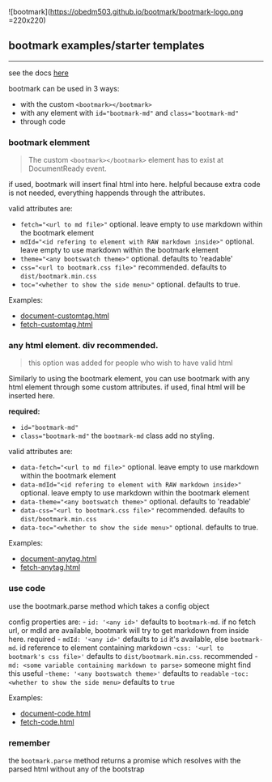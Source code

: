 ![bootmark](https://obedm503.github.io/bootmark/bootmark-logo.png =220x220)

## bootmark examples/starter templates

----

see the docs [here](https://obedm503.github.io/bootmark/docs/index.html)

bootmark can be used in 3 ways:
- with the custom ``<bootmark></bootmark>``
- with any element with ``id="bootmark-md"`` and ``class="bootmark-md"``
- through code

### bootmark elemment

>The custom ``<bootmark></bootmark>`` element has to exist at DocumentReady event.

if used, bootmark will insert final html into here. helpful because extra code is not needed, everything happends through the attributes.

valid attributes are:
- ``fetch="<url to md file>"`` optional. leave empty to use markdown within the bootmark element
- ``mdId="<id refering to element with RAW markdown inside>"`` optional. leave empty to use markdown within the bootmark element
- ``theme="<any bootswatch theme>"`` optional. defaults to 'readable'
- ``css="<url to bootmark.css file>"`` recommended. defaults to ``dist/bootmark.min.css``
- ``toc="<whether to show the side menu>"`` optional. defaults to true.

Examples:
- [document-customtag.html](https://obedm503.github.io/bootmark/examples/document-customtag.html)
- [fetch-customtag.html](https://obedm503.github.io/bootmark/examples/fetch-customtag.html)

### any html element. div recommended.

> this option was added for people who wish to have valid html

Similarly to using the bootmark element, you can use bootmark with any html element through some custom attributes. if used, final html will be inserted here.

**required:**
- ``id="bootmark-md"``
- ``class="bootmark-md"`` the ``bootmark-md`` class add no styling.

valid attributes are:
- ``data-fetch="<url to md file>"`` optional. leave empty to use markdown within the bootmark element
- ``data-mdId="<id refering to element with RAW markdown inside>"`` optional. leave empty to use markdown within the bootmark element
- ``data-theme="<any bootswatch theme>"`` optional. defaults to 'readable'
- ``data-css="<url to bootmark.css file>"`` recommended. defaults to ``dist/bootmark.min.css``
- ``data-toc="<whether to show the side menu>"`` optional. defaults to true.

Examples:
- [document-anytag.html](https://obedm503.github.io/bootmark/examples/document-anytag.html)
- [fetch-anytag.html](https://obedm503.github.io/bootmark/examples/fetch-anytag.html)

### use code

use the bootmark.parse method which takes a config object

config properties are:
	- ``id: '<any id>'`` defaults to ``bootmark-md``. if no fetch url, or mdId are available, bootmark will try to get markdown from inside here. required
	- ``mdId: '<any id>'`` defaults to ``id`` it's available, else ``bootmark-md``. id reference to element containing markdown
	-``css: '<url to bootmark's css file>'`` defaults to ``dist/bootmark.min.css``. recommended
	-``md: <some variable containing markdown to parse>`` someone might find this useful
	-``theme: '<any bootswatch theme>'`` defaults to ``readable``
	-``toc: <whether to show the side menu>`` defaults to ``true``

Examples:
- [document-code.html](https://obedm503.github.io/bootmark/examples/document-code.html)
- [fetch-code.html](https://obedm503.github.io/bootmark/examples/fetch-code.html)

### remember

the  ``bootmark.parse`` method returns a promise which resolves with the parsed html without any of the bootstrap
